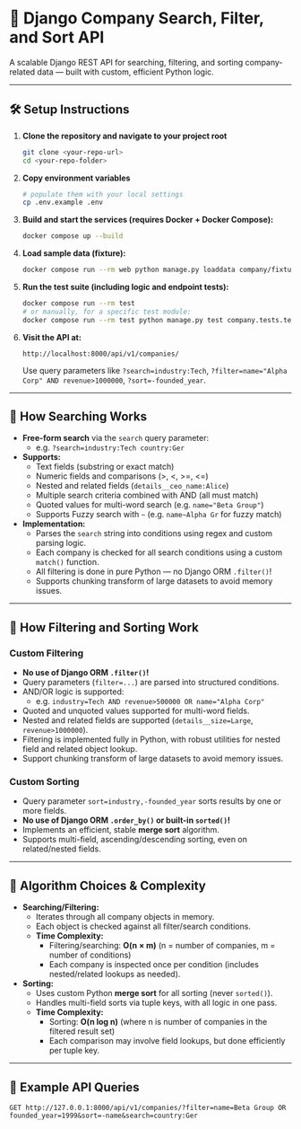 # 🚀 Django Company Search, Filter, and Sort API

A scalable Django REST API for searching, filtering, and sorting company-related data — built with custom, efficient Python logic.

---

## 🛠️ Setup Instructions

1. **Clone the repository and navigate to your project root**

    ```bash
    git clone <your-repo-url>
    cd <your-repo-folder>
    ```

2. **Copy environment variables**

    ```bash
    # populate them with your local settings
    cp .env.example .env
    ```

3. **Build and start the services (requires Docker + Docker Compose):**

    ```bash
    docker compose up --build
    ```

4. **Load sample data (fixture):**

    ```bash
    docker compose run --rm web python manage.py loaddata company/fixtures/test_companies.json
    ```

5. **Run the test suite (including logic and endpoint tests):**

    ```bash
    docker compose run --rm test
    # or manually, for a specific test module:
    docker compose run --rm test python manage.py test company.tests.test_filtering
    ```

6. **Visit the API at:**  
    ```
    http://localhost:8000/api/v1/companies/
    ```
    Use query parameters like `?search=industry:Tech`, `?filter=name="Alpha Corp" AND revenue>1000000`, `?sort=-founded_year`.

---

## 🔎 How Searching Works

- **Free-form search** via the `search` query parameter:  
  - e.g. `?search=industry:Tech country:Ger`
- **Supports:**
  - Text fields (substring or exact match)
  - Numeric fields and comparisons (>, <, >=, <=)
  - Nested and related fields (`details__ceo_name:Alice`)
  - Multiple search criteria combined with AND (all must match)
  - Quoted values for multi-word search (e.g. `name="Beta Group"`)
  - Supports Fuzzy search with `~` (e.g. `name~Alpha Gr` for fuzzy match)
- **Implementation:**  
  - Parses the `search` string into conditions using regex and custom parsing logic.
  - Each company is checked for all search conditions using a custom `match()` function.
  - All filtering is done in pure Python — no Django ORM `.filter()`!
  - Supports chunking transform of large datasets to avoid memory issues.

---

## 🧠 How Filtering and Sorting Work

### **Custom Filtering**
- **No use of Django ORM `.filter()`!**
- Query parameters (`filter=...`) are parsed into structured conditions.
- AND/OR logic is supported:  
  - e.g. `industry=Tech AND revenue>500000 OR name="Alpha Corp"`
- Quoted and unquoted values supported for multi-word fields.
- Nested and related fields are supported (`details__size=Large`, `revenue>1000000`).
- Filtering is implemented fully in Python, with robust utilities for nested field and related object lookup.
- Support chunking transform of large datasets to avoid memory issues.

### **Custom Sorting**
- Query parameter `sort=industry,-founded_year` sorts results by one or more fields.
- **No use of Django ORM `.order_by()` or built-in `sorted()`!**
- Implements an efficient, stable **merge sort** algorithm.
- Supports multi-field, ascending/descending sorting, even on related/nested fields.

---

## 🧩 Algorithm Choices & Complexity

- **Searching/Filtering:**  
  - Iterates through all company objects in memory.  
  - Each object is checked against all filter/search conditions.
  - **Time Complexity:**  
    - Filtering/searching: **O(n × m)** (n = number of companies, m = number of conditions)
    - Each company is inspected once per condition (includes nested/related lookups as needed).
- **Sorting:**  
  - Uses custom Python **merge sort** for all sorting (never `sorted()`).
  - Handles multi-field sorts via tuple keys, with all logic in one pass.
  - **Time Complexity:**  
    - Sorting: **O(n log n)** (where n is number of companies in the filtered result set)
    - Each comparison may involve field lookups, but done efficiently per tuple key.

---

## 📝 Example API Queries

```http
GET http://127.0.0.1:8000/api/v1/companies/?filter=name=Beta Group OR founded_year=1999&sort=-name&search=country:Ger
